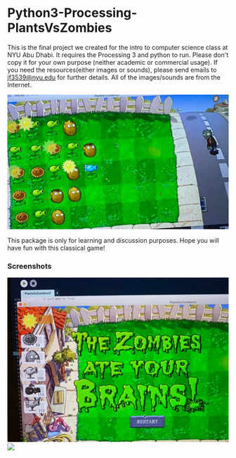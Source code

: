 # Python3-Processing-PlantsVsZombies
This is the final project we created for the intro to computer science class at NYU Abu Dhabi. It requires the Processing 3 and python to run. Please don't copy it for your own purpose (neither academic or commercial usage). If you need the resources(either images or sounds), please send emails to jf3539@nyu.edu for further details. All of the images/sounds are from the Internet.

<img src="./PVZ1.JPG">

This package is only for learning and discussion purposes. Hope you will have fun with this classical game!

### Screenshots

<img src="./PVZ2.JPG">


<img src="./PV3.JPG">
